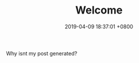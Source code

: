 ﻿---
layout: post
title:  "Welcome"
date:   2019-04-09 18:37:01 +0800
categories: jekyll update
---
Why isnt my post generated?

